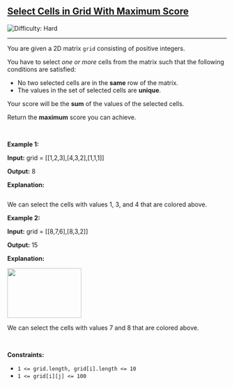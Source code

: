 <h2><a href="https://leetcode.com/problems/select-cells-in-grid-with-maximum-score">Select Cells in Grid With Maximum Score</a></h2> <img src='https://img.shields.io/badge/Difficulty-Hard-red' alt='Difficulty: Hard' /><hr><p>You are given a 2D matrix <code>grid</code> consisting of positive integers.</p>

<p>You have to select <em>one or more</em> cells from the matrix such that the following conditions are satisfied:</p>

<ul>
	<li>No two selected cells are in the <strong>same</strong> row of the matrix.</li>
	<li>The values in the set of selected cells are <strong>unique</strong>.</li>
</ul>

<p>Your score will be the <strong>sum</strong> of the values of the selected cells.</p>

<p>Return the <strong>maximum</strong> score you can achieve.</p>

<p>&nbsp;</p>
<p><strong class="example">Example 1:</strong></p>

<div class="example-block">
<p><strong>Input:</strong> <span class="example-io">grid = [[1,2,3],[4,3,2],[1,1,1]]</span></p>

<p><strong>Output:</strong> <span class="example-io">8</span></p>

<p><strong>Explanation:</strong></p>

<p><img alt="" src="https://assets.leetcode.com/uploads/2024/07/29/grid1drawio.png" /></p>

<p>We can select the cells with values 1, 3, and 4 that are colored above.</p>
</div>

<p><strong class="example">Example 2:</strong></p>

<div class="example-block">
<p><strong>Input:</strong> <span class="example-io">grid = [[8,7,6],[8,3,2]]</span></p>

<p><strong>Output:</strong> <span class="example-io">15</span></p>

<p><strong>Explanation:</strong></p>

<p><img alt="" src="https://assets.leetcode.com/uploads/2024/07/29/grid8_8drawio.png" style="width: 170px; height: 114px;" /></p>

<p>We can select the cells with values 7 and 8 that are colored above.</p>
</div>

<p>&nbsp;</p>
<p><strong>Constraints:</strong></p>

<ul>
	<li><code>1 &lt;= grid.length, grid[i].length &lt;= 10</code></li>
	<li><code>1 &lt;= grid[i][j] &lt;= 100</code></li>
</ul>
